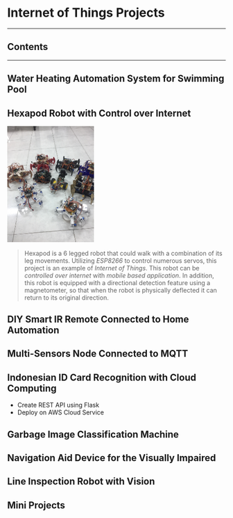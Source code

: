 # Internet of Things Projects

---

## Contents


---
## Water Heating Automation System for Swimming Pool

## Hexapod Robot with Control over Internet
<img src="/images/hexapod.jpg" alt="Hexapod Robot" width="200"/>

> Hexapod is a 6 legged robot that could walk with a combination of its leg movements.
> Utilizing *ESP8266* to control numerous servos, this project is an example of *Internet of Things*.
> This robot can be *controlled over internet* with *mobile based application*.
> In addition, this robot is equipped with a directional detection feature using a magnetometer, 
> so that when the robot is physically deflected it can return to its original direction.

## DIY Smart IR Remote Connected to Home Automation

## Multi-Sensors Node Connected to MQTT

## Indonesian ID Card Recognition with Cloud Computing
* Create REST API using Flask
* Deploy on AWS Cloud Service

## Garbage Image Classification Machine

## Navigation Aid Device for the Visually Impaired

## Line Inspection Robot with Vision


## Mini Projects
